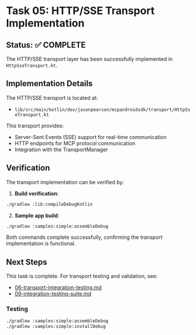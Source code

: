 # Task 05: HTTP/SSE Transport Implementation

## Status: ✅ COMPLETE

The HTTP/SSE transport layer has been successfully implemented in `HttpSseTransport.kt`.

## Implementation Details

The HTTP/SSE transport is located at:

- `lib/src/main/kotlin/dev/jasonpearson/mcpandroidsdk/transport/HttpSseTransport.kt`

This transport provides:

- Server-Sent Events (SSE) support for real-time communication
- HTTP endpoints for MCP protocol communication
- Integration with the TransportManager

## Verification

The transport implementation can be verified by:

1. **Build verification**:

```bash
./gradlew :lib:compileDebugKotlin
```

2. **Sample app build**:

```bash
./gradlew :samples:simple:assembleDebug
```

Both commands complete successfully, confirming the transport implementation is functional.

## Next Steps

This task is complete. For transport testing and validation, see:

- [06-transport-integration-testing.md](06-transport-integration-testing.md)
- [09-integration-testing-suite.md](09-integration-testing-suite.md)

### Testing

```bash
./gradlew :samples:simple:assembleDebug
./gradlew :samples:simple:installDebug
```
